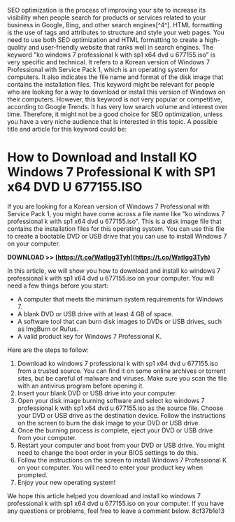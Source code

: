 SEO optimization is the process of improving your site to increase its visibility when people search for products or services related to your business in Google, Bing, and other search engines[^4^]. HTML formatting is the use of tags and attributes to structure and style your web pages. You need to use both SEO optimization and HTML formatting to create a high-quality and user-friendly website that ranks well in search engines.  The keyword "ko windows 7 professional k with sp1 x64 dvd u 677155.iso" is very specific and technical. It refers to a Korean version of Windows 7 Professional with Service Pack 1, which is an operating system for computers. It also indicates the file name and format of the disk image that contains the installation files. This keyword might be relevant for people who are looking for a way to download or install this version of Windows on their computers.  However, this keyword is not very popular or competitive, according to Google Trends. It has very low search volume and interest over time. Therefore, it might not be a good choice for SEO optimization, unless you have a very niche audience that is interested in this topic.  A possible title and article for this keyword could be:  
# How to Download and Install KO Windows 7 Professional K with SP1 x64 DVD U 677155.ISO
  
If you are looking for a Korean version of Windows 7 Professional with Service Pack 1, you might have come across a file name like "ko windows 7 professional k with sp1 x64 dvd u 677155.iso". This is a disk image file that contains the installation files for this operating system. You can use this file to create a bootable DVD or USB drive that you can use to install Windows 7 on your computer.
 
**DOWNLOAD >> [https://t.co/Watlgg3Tyh](https://t.co/Watlgg3Tyh)**


  
In this article, we will show you how to download and install ko windows 7 professional k with sp1 x64 dvd u 677155.iso on your computer. You will need a few things before you start:
  
- A computer that meets the minimum system requirements for Windows 7.
- A blank DVD or USB drive with at least 4 GB of space.
- A software tool that can burn disk images to DVDs or USB drives, such as ImgBurn or Rufus.
- A valid product key for Windows 7 Professional K.

Here are the steps to follow:

1. Download ko windows 7 professional k with sp1 x64 dvd u 677155.iso from a trusted source. You can find it on some online archives or torrent sites, but be careful of malware and viruses. Make sure you scan the file with an antivirus program before opening it.
2. Insert your blank DVD or USB drive into your computer.
3. Open your disk image burning software and select ko windows 7 professional k with sp1 x64 dvd u 677155.iso as the source file. Choose your DVD or USB drive as the destination device. Follow the instructions on the screen to burn the disk image to your DVD or USB drive.
4. Once the burning process is complete, eject your DVD or USB drive from your computer.
5. Restart your computer and boot from your DVD or USB drive. You might need to change the boot order in your BIOS settings to do this.
6. Follow the instructions on the screen to install Windows 7 Professional K on your computer. You will need to enter your product key when prompted.
7. Enjoy your new operating system!

We hope this article helped you download and install ko windows 7 professional k with sp1 x64 dvd u 677155.iso on your computer. If you have any questions or problems, feel free to leave a comment below.
 8cf37b1e13
 
